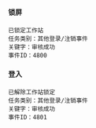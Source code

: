 #### 锁屏
```
已锁定工作站
任务类别：其他登录/注销事件
关键字：审核成功
事件ID：4800
```

#### 登入
```
已解除工作站锁定
任务类别：其他登录/注销事件
关键字：审核成功
事件ID：4801
```
